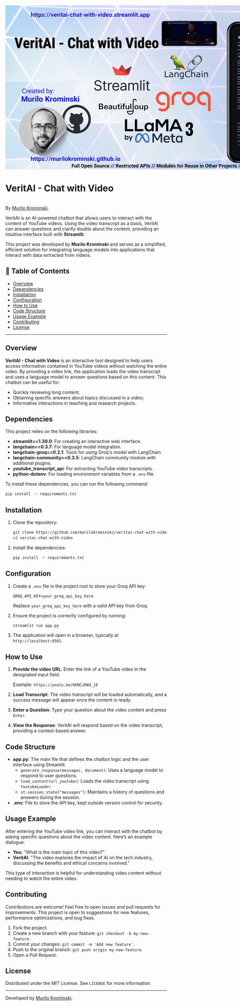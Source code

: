 <a href="https://veritai-chat-with-video.streamlit.app">
<img src="https://raw.githubusercontent.com/MuriloKrominski/VeritAI-Chat-with-Video/refs/heads/main/VeritAI-Chat-with-Video.png" alt="VeritAI - Chat with Video" style="max-width: 1280px; max-height: 640px; width: au
to; height: auto;">
</a>

# VeritAI - Chat with Video
<br>
By <a href="https://murilokrominski.github.io/autor.htm">Murilo Krominski</a>.

VeritAI is an AI-powered chatbot that allows users to interact with the content of YouTube videos. Using the video transcript as a basis, VeritAI can answer questions and clarify doubts about the content, providing an intuitive interface built with **Streamlit**.

This project was developed by **Murilo Krominski** and serves as a simplified, efficient solution for integrating language models into applications that interact with data extracted from videos.

## 📜 Table of Contents
- [Overview](#overview)
- [Dependencies](#dependencies)
- [Installation](#installation)
- [Configuration](#configuration)
- [How to Use](#how-to-use)
- [Code Structure](#code-structure)
- [Usage Example](#usage-example)
- [Contributing](#contributing)
- [License](#license)

---

## Overview

**VeritAI - Chat with Video** is an interactive tool designed to help users access information contained in YouTube videos without watching the entire video. By providing a video link, the application loads the video transcript and uses a language model to answer questions based on this content. This chatbot can be useful for:
- Quickly reviewing long content;
- Obtaining specific answers about topics discussed in a video;
- Informative interactions in teaching and research projects.

## Dependencies

This project relies on the following libraries:

- **streamlit==1.39.0**: For creating an interactive web interface.
- **langchain==0.3.7**: For language model integration.
- **langchain-groq==0.2.1**: Tools for using Groq's model with LangChain.
- **langchain-community==0.3.5**: LangChain community module with additional plugins.
- **youtube_transcript_api**: For extracting YouTube video transcripts.
- **python-dotenv**: For loading environment variables from a `.env` file.

To install these dependencies, you can run the following command:

```bash
pip install -r requirements.txt
```

## Installation

1. Clone the repository:

   ```bash
   git clone https://github.com/murilokrominski/veritai-chat-with-video.git
   cd veritai-chat-with-video
   ```

2. Install the dependencies:

   ```bash
   pip install -r requirements.txt
   ```

## Configuration

1. Create a `.env` file in the project root to store your Groq API key:

   ```plaintext
   GROQ_API_KEY=your_groq_api_key_here
   ```

   Replace `your_groq_api_key_here` with a valid API key from Groq.

2. Ensure the project is correctly configured by running:

   ```bash
   streamlit run app.py
   ```

3. The application will open in a browser, typically at `http://localhost:8501`.

## How to Use

1. **Provide the video URL**: Enter the link of a YouTube video in the designated input field.
   
   Example: `https://youtu.be/KKNCiRWd_j0`

2. **Load Transcript**: The video transcript will be loaded automatically, and a success message will appear once the content is ready.

3. **Enter a Question**: Type your question about the video content and press `Enter`.

4. **View the Response**: VeritAI will respond based on the video transcript, providing a context-based answer.

## Code Structure

- **app.py**: The main file that defines the chatbot logic and the user interface using Streamlit.
  - `generate_response(messages, document)`: Uses a language model to respond to user questions.
  - `load_content(url_youtube)`: Loads the video transcript using `YoutubeLoader`.
  - `st.session_state["messages"]`: Maintains a history of questions and answers during the session.
- **.env**: File to store the API key, kept outside version control for security.

## Usage Example

After entering the YouTube video link, you can interact with the chatbot by asking specific questions about the video content. Here’s an example dialogue:

- **You**: "What is the main topic of this video?"
- **VeritAI**: "The video explores the impact of AI on the tech industry, discussing the benefits and ethical concerns involved."

This type of interaction is helpful for understanding video content without needing to watch the entire video.

## Contributing

Contributions are welcome! Feel free to open issues and pull requests for improvements. This project is open to suggestions for new features, performance optimizations, and bug fixes.

1. Fork the project.
2. Create a new branch with your feature: `git checkout -b my-new-feature`.
3. Commit your changes: `git commit -m 'Add new feature'`.
4. Push to the original branch: `git push origin my-new-feature`.
5. Open a Pull Request.

## License

Distributed under the MIT License. See `LICENSE` for more information.

---

Developed by [Murilo Krominski](https://murilokrominski.github.io).